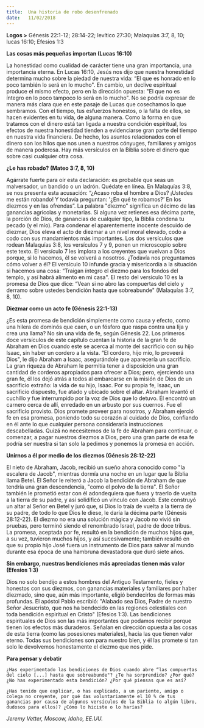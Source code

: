 ```yaml
---
title:  Una historia de robo desenfrenado
date:   11/02/2018
---
```


**Logos >** Génesis 22:1-12; 28:14-22; levítico 27:30; Malaquías 3:7, 8, 10; lucas 16:10; Efesios 1:3

**Las cosas más pequeñas importan (Lucas 16:10)**

La honestidad como cualidad de carácter tiene una gran importancia, una importancia eterna. En Lucas 16:10, Jesús nos dijo que nuestra honestidad determina mucho sobre la piedad de nuestra vida: “El que es honrado en lo poco también lo será en lo mucho". En cambio, un declive espiritual produce el mismo efecto, pero en la dirección opuesta: "El que no es íntegro en lo poco tampoco lo será en lo mucho". No se podría expresar de manera más clara que en este pasaje de Lucas que cosechamos lo que sembramos. Con el tiempo, tus esfuerzos honestos, o la falta de ellos, se hacen evidentes en tu vida, de alguna manera. Como la forma en que tratamos con el dinero está tan ligada a nuestra condición espiritual, los efectos de nuestra honestidad tienden a evidenciarse gran parte del tiempo en nuestra vida financiera. De hecho, los asuntos relacionados con el dinero son los hilos que nos unen a nuestros cónyuges, familiares y amigos de manera poderosa. Hay más versículos en la Biblia sobre el dinero que sobre casi cualquier otra cosa. 

**¿Le has robado? (Mateo 3:7, 8, 10)**

Agárrate fuerte para oír esta declaración: es probable que seas un malversador, un bandido o un ladrón. Quédate en línea. En Malaquías 3:8, se nos presenta esta acusación: “¿Acaso roba el hombre a Dios? ¡Ustedes me están robando! Y todavía preguntan: '¿En qué te robamos?’ En los diezmos y en las ofrendas”. La palabra "diezmo" significa un décimo de las ganancias agrícolas y monetarias. Si alguna vez retienes esa décima parte, la porción de Dios, de ganancias de cualquier tipo, la Biblia condena tu pecado (y el mío). Para condenar el aparentemente inocente descuido de diezmar, Dios eleva el acto de diezmar a un nivel moral elevado, codo a codo con sus mandamientos más importantes. Los dos versículos que rodean Malaquías 3:8, los versículos 7 y 9, ponen un microscopio sobre este texto. El versículo 7 les implora a los creyentes que vuelvan a Dios porque, si lo hacemos, él se volverá a nosotros. ¿Todavía nos preguntamos cómo volver a él? El versículo 10 infunde gracia y misericordia a la situación si hacemos una cosa: “Traigan íntegro el diezmo para los fondos del templo, y así habrá alimento en mi casa". El resto del versículo 10 es la promesa de Dios que dice: “Vean si no abro las compuertas del cielo y derramo sobre ustedes bendición hasta que sobreabunde" (Malaquías 3:7, 8, 10). 

**Diezmar como un acto fe (Génesis 22:1-13)**

¿Es esta promesa de bendición simplemente como causa y efecto, como una hilera de dominós que caen, o un fósforo que raspa contra una lija y crea una llama? No sin una vida de fe, según Génesis 22. Los primeros doce versículos de este capítulo cuentan la historia de la gran fe de Abraham en Dios cuando este se acerca al monte del sacrificio con su hijo Isaac, sin haber un cordero a la vista. “El cordero, hijo mío, lo proveerá Dios", le dijo Abraham a Isaac, asegurándole que aparecería un sacrificio. La gran riqueza de Abraham le permitía tener a disposición una gran cantidad de corderos apropiados para ofrecer a Dios; pero, ejerciendo una gran fe, él los dejó atrás a todos al embarcarse en la misión de Dios de un sacrificio extraño: la vida de su hijo, Isaac. Por su propia fe, Isaac, un sacrificio dispuesto, fue atado y ubicado sobre el altar. Abraham levantó el cuchillo y fue interrumpido por la voz de Dios que lo detuvo. Él encontró un carnero cerca de allí, enredado en un arbusto por sus cuernos. Fue el sacrificio provisto. Dios promete proveer para nosotros, y Abraham ejerció fe en esa promesa, poniendo todo su corazón al cuidado de Dios, confiando en él ante lo que cualquier persona consideraría instrucciones descabelladas. Quizá no necesitemos de la fe de Abraham para continuar, o comenzar, a pagar nuestros diezmos a Dios, pero una gran parte de esa fe podría ser nuestra si tan solo la pedimos y ponemos la promesa en acción. 

**Unirnos a él por medio de los diezmos (Génesis 28:12-22)**

El nieto de Abraham, Jacob, recibió un sueño ahora conocido como "la escalera de Jacob", mientras dormía una noche en un lugar que la Biblia llama Betel. El Señor le reiteró a Jacob la bendición de Abraham de que tendría una gran descendencia, "como el polvo de la tierra". El Señor también le prometió estar con él adondequiera que fuera y traerlo de vuelta a la tierra de su padre, y así solidificó un vínculo con Jacob. Este construyó un altar al Señor en Betel y juró que, si Dios lo traía de vuelta a la tierra de su padre, de todo lo que Dios le diese, le daría la décima parte (Génesis 28:12-22). El diezmo no era una solución mágica y Jacob no vivió sin pruebas, pero terminó siendo el renombrado Israel, padre de doce tribus. La promesa, aceptada por fe, resultó en la bendición de muchos hijos que, a su vez, tuvieron muchos hijos, y así sucesivamente; también resultó en que su propio hijo José fuera un instrumento de Dios para salvar al mundo durante esa época de una hambruna devastadora que duró siete años. 

**Sin embargo, nuestras bendiciones más apreciadas tienen más valor (Efesios 1:3)**

Dios no solo bendijo a estos hombres del Antiguo Testamento, fieles y honestos con sus diezmos, con ganancias materiales y familiares por haber diezmado, sino que, aún más importante, eligió bendecirlos de formas más profundas. El apóstol Pablo escribió: "Alabado sea Dios, Padre de nuestro Señor Jesucristo, que nos ha bendecido en las regiones celestiales con toda bendición espiritual en Cristo" (Efesios 1:3). Las bendiciones espirituales de Dios son las más importantes que podamos recibir porque tienen los efectos más duraderos. Señalan en dirección opuesta a las cosas de esta tierra (como las posesiones materiales), hacia las que tienen valor eterno. Todas sus bendiciones son para nuestro bien, y él las promete si tan solo le devolvemos honestamente el diezmo que nos pide. 

**Para pensar y debatir**

`¿Has experimentado las bendiciones de Dios cuando abre “las compuertas del cielo [...] hasta que sobreabunde"? ¿Te ha sorprendido? ¿Por qué? ¿No has experimentado esta bendición? ¿Por qué piensas que es así?`
 
`¿Has tenido que explicar, o has explicado, a un pariente, amigo o colega no creyente, por qué das voluntariamente el 10 % de tus ganancias por causa de algunos versículos de la Biblia (o algún libro, dudosos para ellos)? ¿Cómo lo hiciste o lo harías?`
 
_Jeremy Vetter, Moscow, Idaho, EE.UU._
